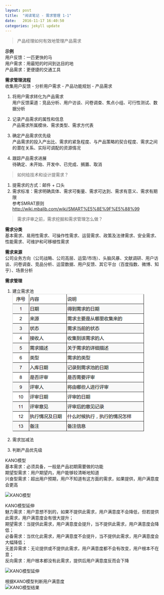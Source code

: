 ```yaml
---
layout: post
title:  "阅读笔记 - 需求管理 1-1"
date:   2016-11-17 16:40:50
categories: jekyll update
---
```


> 产品经理如何有效地管理产品需求

**示例**  
用户反馈：一匹更快的马  
用户需求：用最短的时间到达目的地  
产品需求：更便捷的交通工具    

**需求管理流程**  
收集用户反馈 - 分析用户需求 - 产品功能规划 - 产品需求  

1. 将用户需求转化为产品需求  
用户反馈渠道：竞品分析、用户访谈、问卷调查、焦点小组、可行性测试、数据分析

2. 记录产品需求的属性和信息  
产品需求所属模块、需求类型、需求方代表

3. 确定产品需求优先级  
产品需求的投入产出比、需求的紧急程度、与产品策略的契合程度、需求之间的潜在关系、实际可调配的资源情况

4. 跟踪产品需求进展    
待确定、未开始、开发中、已完成、搁置、取消  

> 如何给技术和设计提需求？   

1. 提需求的方式：邮件 + 口头  
2. 需求标准：需求明确具体、需求可衡量、需求可达到、需求有意义、需求有期限  
参考SMRAT原则  <http://wiki.mbalib.com/wiki/SMART%E5%8E%9F%E5%88%99>

> 需求评审之前，需求挖掘和需求管理怎么做？

**需求分类**  
基本需求、易用性需求、可操作性需求、运营需求、政策及法律需求、安全需求、性能需求、可维护和可移植性需求  

**需求来源**  
公司业务方向（公司战略、公司高层、运营/市场）、头脑风暴、文献调研、用户访谈、问卷调查、竞品分析、运营数据、用户反馈、其它平台（百度指数、微博、知乎）、场景分析  

**需求管理**  

1. 建立需求池  
![需求池样式](/image/需求池表格.jpg)

2. 需求加减法

3. 判断产品优先级  

KANO模型  
基本需求：必须具备，一般是产品初期需要做的功能  
期望型需求：用户期望内，用户能够较清晰地知道   
兴奋型需求：超出用户预期，用户不知道有这方面的需求，如果提供，用户满意度会更高  

![KANO模型](/image/KANO模型.jpg)

KANO模型延伸    
魅力需求：用户意想不到的，如果不提供此需求，用户满意度不会降低，但若提供此需求，用户满意度会有很大提升；  
期望需求：当提供此需求，用户满意度会提升，当不提供此需求，用户满意度会降低；  
必备需求：当优化此需求，用户满意度不会提升，当不提供此需求，用户满意度会大幅降低；  
无差异需求：无论提供或不提供此需求，用户满意度都不会有改变，用户根本不在意；  
反向需求：用户根本都没有此需求，提供后用户满意度反而会下降  

![KANO模型延伸](/image/KANO模型延伸.jpg)

根据KANO模型判断用户满意度  
![KANO模型结果](/image/KANO模型结果.jpg)




